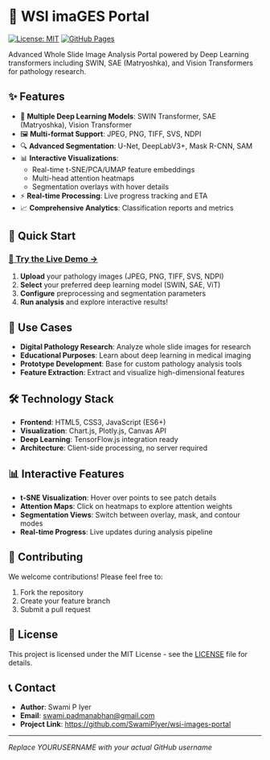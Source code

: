 # 🔬 WSI imaGES Portal

[![License: MIT](https://img.shields.io/badge/License-MIT-yellow.svg)](https://opensource.org/licenses/MIT)
[![GitHub Pages](https://img.shields.io/badge/GitHub-Pages-brightgreen.svg)](https://YOURUSERNAME.github.io/wsi-images-portal/)

Advanced Whole Slide Image Analysis Portal powered by Deep Learning transformers including SWIN, SAE (Matryoshka), and Vision Transformers for pathology research.

## ✨ Features

- 🤖 **Multiple Deep Learning Models**: SWIN Transformer, SAE (Matryoshka), Vision Transformer
- 🖼️ **Multi-format Support**: JPEG, PNG, TIFF, SVS, NDPI
- 🔍 **Advanced Segmentation**: U-Net, DeepLabV3+, Mask R-CNN, SAM
- 📊 **Interactive Visualizations**: 
  - Real-time t-SNE/PCA/UMAP feature embeddings
  - Multi-head attention heatmaps
  - Segmentation overlays with hover details
- ⚡ **Real-time Processing**: Live progress tracking and ETA
- 📈 **Comprehensive Analytics**: Classification reports and metrics

## 🚀 Quick Start

### [🌟 Try the Live Demo →](https://YOURUSERNAME.github.io/wsi-images-portal/)

1. **Upload** your pathology images (JPEG, PNG, TIFF, SVS, NDPI)
2. **Select** your preferred deep learning model (SWIN, SAE, ViT)
3. **Configure** preprocessing and segmentation parameters
4. **Run analysis** and explore interactive results!

## 🎯 Use Cases

- **Digital Pathology Research**: Analyze whole slide images for research
- **Educational Purposes**: Learn about deep learning in medical imaging
- **Prototype Development**: Base for custom pathology analysis tools
- **Feature Extraction**: Extract and visualize high-dimensional features

## 🛠️ Technology Stack

- **Frontend**: HTML5, CSS3, JavaScript (ES6+)
- **Visualization**: Chart.js, Plotly.js, Canvas API
- **Deep Learning**: TensorFlow.js integration ready
- **Architecture**: Client-side processing, no server required

## 📊 Interactive Features

- **t-SNE Visualization**: Hover over points to see patch details
- **Attention Maps**: Click on heatmaps to explore attention weights
- **Segmentation Views**: Switch between overlay, mask, and contour modes
- **Real-time Progress**: Live updates during analysis pipeline

## 🤝 Contributing

We welcome contributions! Please feel free to:
1. Fork the repository
2. Create your feature branch
3. Submit a pull request

## 📄 License

This project is licensed under the MIT License - see the [LICENSE](LICENSE) file for details.

## 📞 Contact

- **Author**: Swami P Iyer
- **Email**: swami.padmanabhan@gmail.com
- **Project Link**: https://github.com/SwamiPIyer/wsi-images-portal

---

*Replace YOURUSERNAME with your actual GitHub username*
